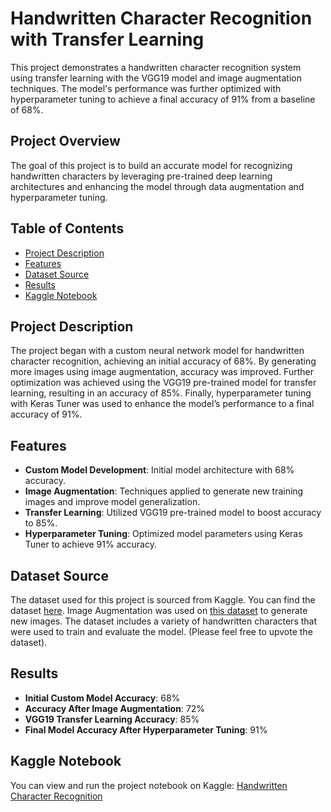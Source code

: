 # Handwritten Character Recognition with Transfer Learning

This project demonstrates a handwritten character recognition system using transfer learning with the VGG19 model and image augmentation techniques. The model's performance was further optimized with hyperparameter tuning to achieve a final accuracy of 91% from a baseline of 68%.

## Project Overview

The goal of this project is to build an accurate model for recognizing handwritten characters by leveraging pre-trained deep learning architectures and enhancing the model through data augmentation and hyperparameter tuning.

## Table of Contents

- [Project Description](#project-description)
- [Features](#features)
- [Dataset Source](#dataset-source)
- [Results](#results)
- [Kaggle Notebook](#kaggle-notebook)

## Project Description

The project began with a custom neural network model for handwritten character recognition, achieving an initial accuracy of 68%. By generating more images using image augmentation, accuracy was improved. Further optimization was achieved using the VGG19 pre-trained model for transfer learning, resulting in an accuracy of 85%. Finally, hyperparameter tuning with Keras Tuner was used to enhance the model’s performance to a final accuracy of 91%.

## Features

- **Custom Model Development**: Initial model architecture with 68% accuracy.
- **Image Augmentation**: Techniques applied to generate new training images and improve model generalization.
- **Transfer Learning**: Utilized VGG19 pre-trained model to boost accuracy to 85%.
- **Hyperparameter Tuning**: Optimized model parameters using Keras Tuner to achieve 91% accuracy.

## Dataset Source

The dataset used for this project is sourced from Kaggle. You can find the dataset [here](https://www.kaggle.com/datasets/sujaymann/handwritten-english-characters-and-digits). Image Augmentation was used on [this dataset](https://www.kaggle.com/datasets/dhruvildave/english-handwritten-characters-dataset) to generate new images. The dataset includes a variety of handwritten characters that were used to train and evaluate the model.
(Please feel free to upvote the dataset).

## Results

- **Initial Custom Model Accuracy**: 68%
- **Accuracy After Image Augmentation**: 72%
- **VGG19 Transfer Learning Accuracy**: 85%
- **Final Model Accuracy After Hyperparameter Tuning**: 91%

## Kaggle Notebook

You can view and run the project notebook on Kaggle: [Handwritten Character Recognition](https://www.kaggle.com/code/sujaymann/handwritten-character-classification-2)
